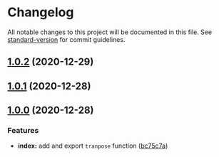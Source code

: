 # Changelog

All notable changes to this project will be documented in this file. See [standard-version](https://github.com/conventional-changelog/standard-version) for commit guidelines.

## [1.0.2](https://github.com/remarkablemark/matrix-transpose/compare/v1.0.1...v1.0.2) (2020-12-29)

## [1.0.1](https://github.com/remarkablemark/matrix-transpose/compare/v1.0.0...v1.0.1) (2020-12-28)

## [1.0.0](https://github.com/remarkablemark/matrix-transpose/tree/v1.0.0) (2020-12-28)

### Features

- **index:** add and export `tranpose` function ([bc75c7a](https://github.com/remarkablemark/matrix-transpose/commit/bc75c7aa505a87d104437c6e8175615c1518fae3))
